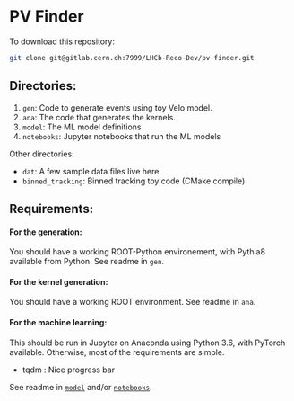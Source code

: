 # PV Finder

To download this repository:

```bash
git clone git@gitlab.cern.ch:7999/LHCb-Reco-Dev/pv-finder.git
```

## Directories:

1. `gen`: Code to generate events using toy Velo model.
2. `ana`: The code that generates the kernels.
3. `model`: The ML model definitions
4. `notebooks`: Jupyter notebooks that run the ML models

Other directories:

* `dat`: A few sample data files live here
* `binned_tracking`: Binned tracking toy code (CMake compile)


## Requirements:

#### For the generation:

You should have a working ROOT-Python environement, with Pythia8 available from Python. See readme in `gen`.

#### For the kernel generation:

You should have a working ROOT environment.  See readme in `ana`.

#### For the machine learning:

This should be run in Jupyter on Anaconda using Python 3.6, with PyTorch available. Otherwise, most of the requirements are simple.

* tqdm : Nice progress bar

 See readme in [`model`](./model) and/or [`notebooks`](./notebooks).